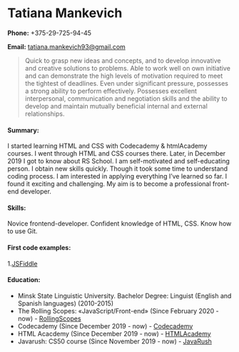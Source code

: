 # Tatiana Mankevich

**Phone:** +375-29-725-94-45  

**Email:** tatiana.mankevich93@gmail.com 

> Quick to grasp new ideas and concepts, and to develop innovative and creative solutions to problems. Able to work well on own initiative and can demonstrate the high levels of motivation required to meet the tightest of deadlines. Even under significant pressure, possesses a strong ability to perform effectively. Possesses excellent interpersonal, communication and negotiation skills and the ability to develop and maintain mutually beneficial internal and external relationships.

#### Summary:

I started learning HTML and CSS with Codecademy & htmlAcademy courses. I went through HTML and CSS courses there. Later, in December 2019 I got to know about RS School. I am self-motivated and self-educating person. I obtain new skills quickly. Though it took some time to understand coding process. I am interested in applying everything I’ve learned so far. I found it exciting and challenging. My aim is to become a professional front-end developer.

#### Skills:

Novice frontend-developer. Confident knowledge of HTML, CSS. Know how to use Git.

#### First code examples:

1.[JSFiddle](https://jsfiddle.net/tatiana_mnk/mz1rdgvf/)

#### Education:

* Minsk State Linguistic University. Bachelor Degree: Linguist (English and Spanish languages) (2010-2015)
* The Rolling Scopes: «JavaScript/Front-end» (Since February 2020 - now) - [RollingScopes](https://school.rollingscopes.com/)
* Codecademy (Since December 2019 - now) - [Codecademy](https://www.codecademy.com/)
* HTML Acacdemy (Since December 2019 - now) - [HTMLAcademy](https://htmlacademy.ru)
* Javarush: CS50 course (Since November 2019 - now) - [JavaRush](https://javarush.ru/me)